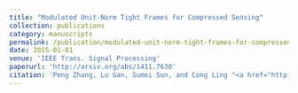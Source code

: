 ```yaml
---
title: "Modulated Unit-Norm Tight Frames for Compressed Sensing"
collection: publications
category: manuscripts
permalink: /publication/modulated-unit-norm-tight-frames-for-compressed-sensing
date: 2015-01-01
venue: 'IEEE Trans. Signal Processing'
paperurl: 'http://arxiv.org/abs/1411.7630'
citation: 'Peng Zhang, Lu Gan, Sumei Sun, and Cong Ling "<a href="http://arxiv.org/abs/1411.7630">Modulated Unit-Norm Tight Frames for Compressed Sensing</a>", IEEE Trans. Signal Processing, vol. 63, no. 15, pp. 3974–3985, August 2015.'
---
```

